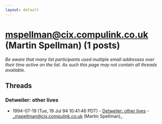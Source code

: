 ```yaml
---
layout: default
---
```


# mspellman@cix.compulink.co.uk (Martin Spellman) (1 posts)

_Be aware that many list participants used multiple email addresses over their time active on the list. As such this page may not contain all threads available._

## Threads

### Detweiler: other lives
+ 1994-07-19 (Tue, 19 Jul 94 10:41:46 PDT) - [Detweiler: other lives](/archive/1994/07/9d0fdb0c9e712fc29d004cc2b5709fa5745b9b87036711a7b47dff5f3a424296) - _mspellman@cix.compulink.co.uk (Martin Spellman)_


